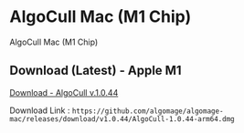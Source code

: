 # AlgoCull Mac (M1 Chip)
AlgoCull Mac (M1 Chip)

## Download (Latest) - Apple M1
[Download - AlgoCull v.1.0.44](https://github.com/algomage/algomage-mac/releases/download/v1.0.44/AlgoCull-1.0.44-arm64.dmg "Download (Latest) - Apple M1")

Download Link : `https://github.com/algomage/algomage-mac/releases/download/v1.0.44/AlgoCull-1.0.44-arm64.dmg`
 
